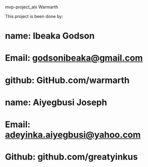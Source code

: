 mvp-project_alx
Warmarth

This project is been done by:

# name: Ibeaka Godson
# Email: godsonibeaka@gmail.com
# github: GitHub.com/warmarth

# name: Aiyegbusi Joseph
# Email: adeyinka.aiyegbusi@yahoo.com
# Github: github.com/greatyinkus
